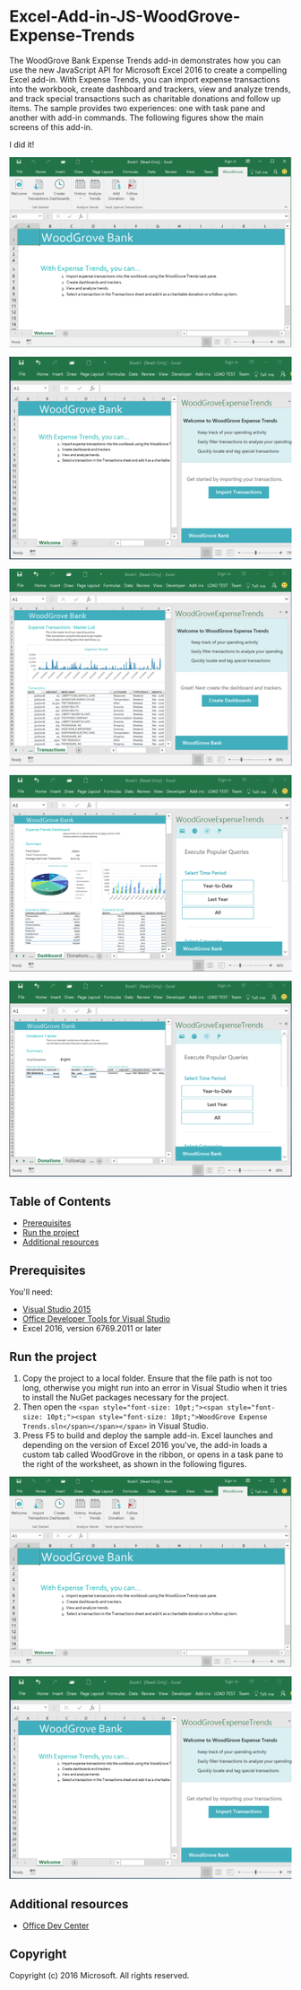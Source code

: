 
# Excel-Add-in-JS-WoodGrove-Expense-Trends

The WoodGrove Bank Expense Trends add-in demonstrates how you can use the new JavaScript API for Microsoft Excel 2016 to create a compelling Excel add-in. With Expense Trends, you can import expense transactions into the workbook, create dashboard and trackers, view and analyze trends, and track special transactions such as charitable donations and follow up items. The sample provides two experiences: one with task pane and another with add-in commands. The following figures show the main screens of this add-in.

I did it!

[<span style="text-decoration: none;">![WoodGrove Bank Expense Trends Add-in - Ribbon](images/woodgrove_taskpane_ribbon.PNG)</span>](images/woodgrove_taskpane_ribbon.PNG)

[<span style="text-decoration: none;">![WoodGrove Bank Expense Trends Add-in - Initial taskpane](images/woodgrove_taskpane_import.PNG)</span>](images/woodgrove_taskpane_import.PNG)

[<span style="text-decoration: none;">![WoodGrove Bank Expense Trends Add-in - Transactions sheet](images/woodgrove_taskpane_data.PNG)</span>](images/woodgrove_taskpane_data.PNG)

[<span style="text-decoration: none;">![WoodGrove Bank Expense Trends Add-in - Dashboard](images/woodgrove_taskpane_dashboard.PNG)</span>](images/woodgrove_taskpane_dashboard.PNG)

[<span style="text-decoration: none;">![WoodGrove Bank Expense Trends Add-in - Donations Tracker](images/woodgrove_taskpane_donations.PNG)</span>](images/woodgrove_taskpane_donations.PNG)

## Table of Contents

*   [Prerequisites](#prerequisites)
*   [Run the project](#run-the-project)
*   [Additional resources](#additional-resources)

## Prerequisites

You'll need:

*   [Visual Studio 2015](https://www.visualstudio.com/downloads/download-visual-studio-vs.aspx)
*   [Office Developer Tools for Visual Studio](https://www.visualstudio.com/en-us/features/office-tools-vs.aspx)
*   Excel 2016, version 6769.2011 or later

## Run the project

1.  Copy the project to a local folder. Ensure that the file path is not too long, otherwise you might run into an error in Visual Studio when it tries to install the NuGet packages necessary for the project.
2.  Then open the `<span style="font-size: 10pt;"><span style="font-size: 10pt;"><span style="font-size: 10pt;">WoodGrove Expense Trends.sln</span></span></span>` in Visual Studio.
3.  Press F5 to build and deploy the sample add-in. Excel launches and depending on the version of Excel 2016 you've, the add-in loads a custom tab called WoodGrove in the ribbon, or opens in a task pane to the right of the worksheet, as shown in the following figures.

[<span style="text-decoration: none;">![WoodGrove Bank Expense Trends Add-in - Initial taskpane](images/woodgrove_taskpane_ribbon.PNG)</span>](images/woodgrove_taskpane_ribbon.PNG)

[<span style="text-decoration: none;">![WoodGrove Bank Expense Trends Add-in - Initial taskpane](images/woodgrove_taskpane_import.PNG)</span>](images/woodgrove_taskpane_import.PNG)

## Additional resources

*   [Office Dev Center](http://dev.office.com/)

## Copyright

Copyright (c) 2016 Microsoft. All rights reserved.
